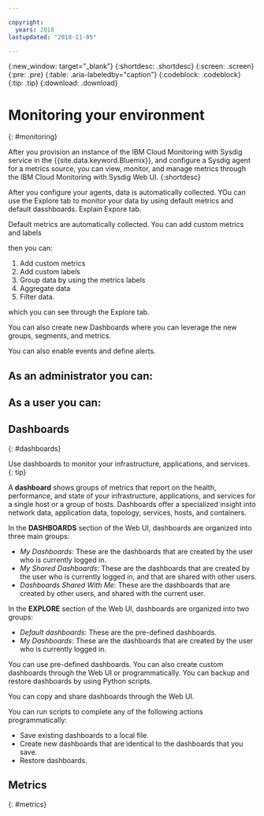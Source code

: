 ```yaml
---

copyright:
  years: 2018
lastupdated: "2018-11-05"

---
```


{:new_window: target="_blank"}
{:shortdesc: .shortdesc}
{:screen: .screen}
{:pre: .pre}
{:table: .aria-labeledby="caption"}
{:codeblock: .codeblock}
{:tip: .tip}
{:download: .download}

# Monitoring your environment
{: #monitoring}

After you provision an instance of the IBM Cloud Monitoring with Sysdig service in the {{site.data.keyword.Bluemix}}, and configure a Sysdig agent for a metrics source, you can view, monitor, and manage metrics through the IBM Cloud Monitoring with Sysdig Web UI.
{:shortdesc}


After you configure your agents, data is automatically collected. YOu can use the Explore tab to monitor your data by using default metrics and default dasshboards. Explain Expore tab.


Default metrics are automatically collected.
You can add custom metrics and labels

then you can:
1. Add custom metrics
2. Add custom labels
3. Group data by using the metrics labels
4. Aggregate data
5. Filter data.

which you can see through the Explore tab.

You can also create new Dashboards where you can leverage  the  new groups, segments, and metrics.

You can also enable events and define alerts.

## As an administrator you can:

## As a user you can:




## Dashboards
{: #dashboards}

Use dashboards to monitor your infrastructure, applications, and services. 
{: tip}

A **dashboard** shows groups of metrics that report on the health, performance, and state of your infrastructure, applications, and services for a single host or a group of hosts. Dashboards offer a specialized insight into network data, application data, topology, services, hosts, and containers.

In the **DASHBOARDS** section of the Web UI, dashboards are organized into three main groups:

* *My Dashboards*: These are the dashboards that are created by the user who is currently logged in.
* *My Shared Dashboards*: These are the dashboards that are created by the user who is currently logged in, and that are shared with other users.
* *Dashboards Shared With Me*: These are the dashboards that are created by other users, and shared with the current user.

In the **EXPLORE** section of the Web UI, dashboards are organized into two groups:
* *Default dashboards*: These are the pre-defined dashboards.
* *My Dashboards*: These are the dashboards that are created by the user who is currently logged in.


You can use pre-defined dashboards. You can also create custom dashboards through the Web UI or programmatically. You can backup and restore dashboards by using Python scripts.

You can copy and share dashboards through the Web UI. 

You can run scripts to complete any of the following actions programmatically:
* Save existing dashboards to a local file.
* Create new dashboards that are identical to the dashboards that you save.
* Restore dashboards.

## Metrics
{: #metrics}





